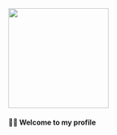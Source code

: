 <img src="https://media.giphy.com/media/MZocLC5dJprPTcrm65/giphy.gif" width="200">

#### 👋🏻  Welcome to my profile
